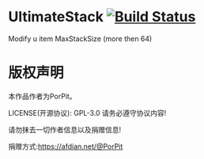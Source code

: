# UltimateStack   [![Build Status](https://travis-ci.org/PorPit/UltimateStack.svg?branch=master)](https://travis-ci.org/PorPit/UltimateStack)
Modify u item MaxStackSize (more then 64)

# 版权声明

本作品作者为PorPit。

LICENSE(开源协议): GPL-3.0   请务必遵守协议内容!

请勿抹去一切作者信息以及捐赠信息!

捐赠方式:https://afdian.net/@PorPit